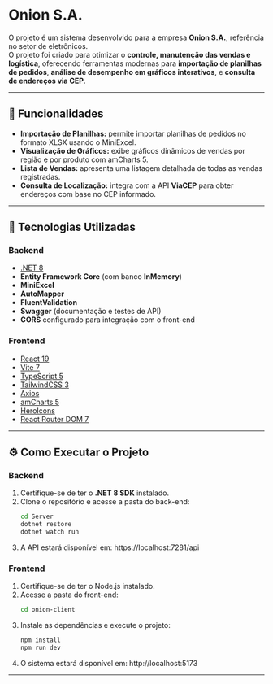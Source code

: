 # Onion S.A.

O projeto é um sistema desenvolvido para a empresa **Onion S.A.**, referência no setor de eletrônicos.  
O projeto foi criado para otimizar o **controle, manutenção das vendas e logística**, oferecendo ferramentas modernas para **importação de planilhas de pedidos**, **análise de desempenho em gráficos interativos**, e **consulta de endereços via CEP**.

---

## 🧩 Funcionalidades

- **Importação de Planilhas:** permite importar planilhas de pedidos no formato XLSX usando o MiniExcel.  
- **Visualização de Gráficos:** exibe gráficos dinâmicos de vendas por região e por produto com amCharts 5.  
- **Lista de Vendas:** apresenta uma listagem detalhada de todas as vendas registradas.  
- **Consulta de Localização:** integra com a API **ViaCEP** para obter endereços com base no CEP informado.  

---

## 🧠 Tecnologias Utilizadas

### **Backend**
- [.NET 8](https://dotnet.microsoft.com/en-us/download/dotnet/8.0)
- **Entity Framework Core** (com banco **InMemory**)
- **MiniExcel**
- **AutoMapper**
- **FluentValidation**
- **Swagger** (documentação e testes de API)
- **CORS** configurado para integração com o front-end

### **Frontend**
- [React 19](https://react.dev/)
- [Vite 7](https://vitejs.dev/)
- [TypeScript 5](https://www.typescriptlang.org/)
- [TailwindCSS 3](https://tailwindcss.com/)
- [Axios](https://axios-http.com/)
- [amCharts 5](https://www.amcharts.com/)
- [HeroIcons](https://heroicons.com/)
- [React Router DOM 7](https://reactrouter.com/)

---

## ⚙️ Como Executar o Projeto

### **Backend**
1. Certifique-se de ter o **.NET 8 SDK** instalado.  
2. Clone o repositório e acesse a pasta do back-end:
   ```bash
   cd Server
   dotnet restore
   dotnet watch run
   
3. A API estará disponível em:
   https://localhost:7281/api

### **Frontend**
1. Certifique-se de ter o Node.js instalado.  
2. Acesse a pasta do front-end:
   ```bash
   cd onion-client
3. Instale as dependências e execute o projeto:
   ```bash
   npm install
   npm run dev
4. O sistema estará disponível em:
   http://localhost:5173

---
